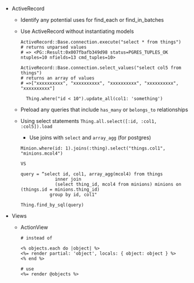 
- ActiveRecord
    - Identify any potential uses for find_each or find_in_batches
    - Use ActiveRecord without instantiating models
        ```
        ActiveRecord::Base.connection.execute("select * from things")
        # returns unparsed values
        # => <PG::Result:0x007fbafb349d98 status=PGRES_TUPLES_OK ntuples=10 nfields=13 cmd_tuples=10> 

        ```
        ```
        ActiveRecord::Base.connection.select_values("select col5 from things")
        # returns an array of values
        # =>["xxxxxxxxxx", "xxxxxxxxxx", "xxxxxxxxxx", "xxxxxxxxxx", "xxxxxxxxxx"] 

        ```
        ```
          Thing.where("id < 10").update_all(col1: 'something')
        ```
        
	- Preload any queries that include `has_many` or `belongs_to`  relationships
	- Using select statements
    	 `Thing.all.select([:id, :col1, :col5]).load`
	    - Use joins with `select` and `array_agg` (for postgres)
	
        ```
        Minion.where(id: 1).joins(:thing).select("things.col1", "minions.mcol4")
        
        VS
        
        query = “select id, col1, array_agg(mcol4) from things
                     inner join
                     (select thing_id, mcol4 from minions) minions on (things.id = minions.thing_id)
                   group by id, col1"
        
        Thing.find_by_sql(query)
        ```
        
- Views
    - ActionView
      ``` 
      # instead of
      
      <% objects.each do |object| %>
      <%= render partial: 'object', locals: { object: object } %>
      <% end %>
      
      # use
      <%= render @objects %>
      ```        
